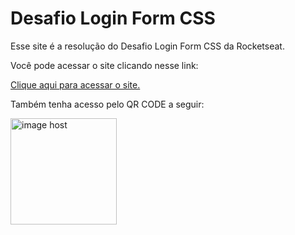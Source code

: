 # Desafio Login Form CSS

Esse site é a resolução do Desafio Login Form CSS da Rocketseat.

Você pode acessar o site clicando nesse link: 

<a href="https://lucashemanuel.github.io/desafio-login-form-css/">Clique aqui para acessar o site.</a>

Também tenha acesso pelo QR CODE a seguir:

<a href="https://imgbox.com/5nmFlAr7" target="_blank"><img src="https://thumbs2.imgbox.com/c9/47/5nmFlAr7_t.png" alt="image host" style="width: 170px; height: 170px;"/></a>